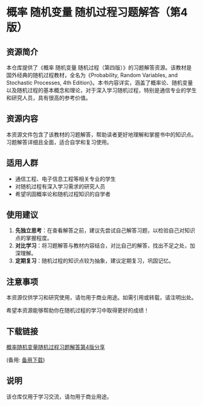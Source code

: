 # 概率 随机变量 随机过程习题解答（第4版）

## 资源简介

本仓库提供了《概率 随机变量 随机过程（第四版）》的习题解答资源。该教材是国外经典的随机过程教材，全名为《Probability, Random Variables, and Stochastic Processes, 4th Edition》。本书内容详实，涵盖了概率论、随机变量以及随机过程的基本概念和理论，对于深入学习随机过程，特别是通信专业的学生和研究人员，具有很高的参考价值。

## 资源内容

本资源文件包含了该教材的习题解答，帮助读者更好地理解和掌握书中的知识点。习题解答详细且全面，适合自学和复习使用。

## 适用人群

- 通信工程、电子信息工程等相关专业的学生
- 对随机过程有深入学习需求的研究人员
- 希望巩固概率论和随机过程知识的自学者

## 使用建议

1. **先独立思考**：在查看解答之前，建议先尝试自己解答习题，以检验自己对知识点的掌握程度。
2. **对比学习**：将习题解答与教材内容结合，对比自己的解答，找出不足之处，加深理解。
3. **定期复习**：随机过程的知识点较为抽象，建议定期复习，巩固记忆。

## 注意事项

本资源仅供学习和研究使用，请勿用于商业用途。如需引用或转载，请注明出处。

希望本资源能够帮助你在随机过程的学习中取得更好的成绩！

## 下载链接
[概率随机变量随机过程习题解答第4版分享](https://pan.quark.cn/s/a3506181c602) 

(备用: [备用下载](https://pan.baidu.com/s/1BYo2vtPc5DFaY6fTup7EQg?pwd=1234))

## 说明

该仓库仅用于学习交流，请勿用于商业用途。
